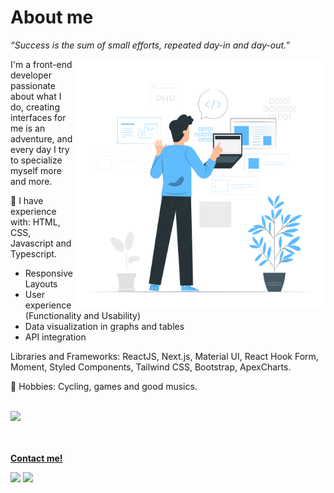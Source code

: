 # About me

_“Success is the sum of small efforts, repeated day-in and day-out.”_
<br>

<img src="./images/working.png" align="right" width="400" height="400" />

I'm a front-end developer passionate about what I do, creating interfaces for me is an adventure, and every day I try to specialize myself more and more.
</br>

🚀 I have experience with: HTML, CSS, Javascript and Typescript.

- Responsive Layouts
- User experience (Functionality and Usability)
- Data visualization in graphs and tables
- API integration

Libraries and Frameworks: ReactJS, Next.js, Material UI, React Hook Form, Moment, Styled Components, Tailwind CSS, Bootstrap, ApexCharts.

💬 Hobbies: Cycling, games and good musics.

<br/>

 <div>
  <a href="https://github.com/MarcusSantos37">

  <img height="170em" src="https://github-readme-stats.vercel.app/api/top-langs/?username=MarcusSantos37&layout=compact&langs_count=16&theme=react"/>
</div>

<br/><br/>
<strong>Contact me!</strong>

 <p align="left">
  <a href="https://www.linkedin.com/in/marcusams/" target="_blank" alt="LinkedIn"><img src="https://img.shields.io/badge/-LinkedIn-blue?style=flat-square&logo=Linkedin&logoColor=white&link=https://www.linkedin.com/in/marcusams/"></a>  
  <a href="mailto:ewertonbn.dev@gmail.com" alt="Email"><img src="https://img.shields.io/badge/-Gmail-c14438?style=flat-square&logo=Gmail&logoColor=white&link=mailto:marcusastrade@gmail.com"></a>  
  </p>
</p>

</p>
